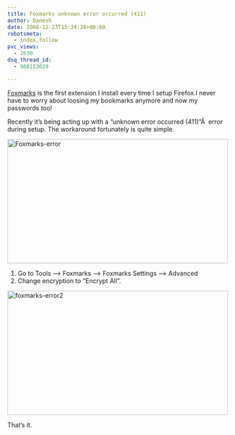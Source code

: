 ```yaml
---
title: Foxmarks unknown error occurred (411)
author: Danesh
date: 2008-12-23T15:34:28+00:00
robotsmeta:
  - index,follow
pvc_views:
  - 2630
dsq_thread_id:
  - 988153029

---
```

[Foxmarks][1] is the first extension I install every time I setup Firefox.I never have to worry about loosing my bookmarks anymore and now my passwords too!

Recently it&#8217;s being acting up with a &#8220;unknown error occurred (411)&#8221;Â  error during setup. The workaround fortunately is quite simple.

[<img loading="lazy" src="http://farm4.static.flickr.com/3090/3130353505_8ff4eb7f5d.jpg" alt="Foxmarks-error" width="500" height="281" />][2]

1. Go to Tools &#8211;> Foxmarks &#8211;> Foxmarks Settings &#8211;> Advanced  
2. Change encryption to &#8220;Encrypt All&#8221;.

[<img loading="lazy" src="http://farm4.static.flickr.com/3124/3130353501_cef3692233.jpg" alt="foxmarks-error2" width="500" height="281" />][3]

That&#8217;s it.

 [1]: http://www.foxmarks.com/
 [2]: http://www.flickr.com/photos/dannyportal/3130353505/ "Foxmarks-error by Danesh Manoharan, on Flickr"
 [3]: http://www.flickr.com/photos/dannyportal/3130353501/ "foxmarks-error2 by Danesh Manoharan, on Flickr"